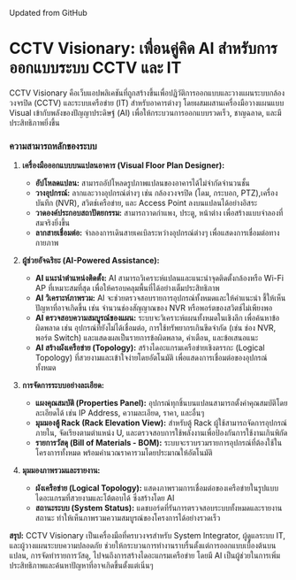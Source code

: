 Updated from GitHub
# CCTV Visionary: เพื่อนคู่คิด AI สำหรับการออกแบบระบบ CCTV และ IT

CCTV Visionary คือเว็บแอปพลิเคชันที่ถูกสร้างขึ้นเพื่อปฏิวัติการออกแบบและวางแผนระบบกล้องวงจรปิด (CCTV) และระบบเครือข่าย (IT) สำหรับอาคารต่างๆ โดยผสมผสานเครื่องมือวางแผนแบบ Visual เข้ากับพลังของปัญญาประดิษฐ์ (AI) เพื่อให้กระบวนการออกแบบรวดเร็ว, ชาญฉลาด, และมีประสิทธิภาพยิ่งขึ้น

### ความสามารถหลักของระบบ

1.  **เครื่องมือออกแบบบนแปลนอาคาร (Visual Floor Plan Designer):**
    *   **อัปโหลดแปลน:** สามารถอัปโหลดรูปภาพแปลนของอาคารได้ไม่จำกัดจำนวนชั้น
    *   **วางอุปกรณ์:** ลากและวางอุปกรณ์ต่างๆ เช่น กล้องวงจรปิด (โดม, กระบอก, PTZ),เครื่องบันทึก (NVR), สวิตช์เครือข่าย, และ Access Point ลงบนแปลนได้อย่างอิสระ
    *   **วาดองค์ประกอบสถาปัตยกรรม:** สามารถวาดกำแพง, ประตู, หน้าต่าง เพื่อสร้างแบบจำลองที่สมจริงยิ่งขึ้น
    *   **ลากสายเชื่อมต่อ:** จำลองการเดินสายเคเบิลระหว่างอุปกรณ์ต่างๆ เพื่อแสดงการเชื่อมต่อทางกายภาพ

2.  **ผู้ช่วยอัจฉริยะ (AI-Powered Assistance):**
    *   **AI แนะนำตำแหน่งติดตั้ง:** AI สามารถวิเคราะห์แปลนและแนะนำจุดติดตั้งกล้องหรือ Wi-Fi AP ที่เหมาะสมที่สุด เพื่อให้ครอบคลุมพื้นที่ได้อย่างเต็มประสิทธิภาพ
    *   **AI วิเคราะห์ภาพรวม:** AI จะช่วยตรวจสอบรายการอุปกรณ์ทั้งหมดและให้คำแนะนำ ชี้ให้เห็นปัญหาที่อาจเกิดขึ้น เช่น จำนวนช่องสัญญาณของ NVR หรือพอร์ตของสวิตช์ไม่เพียงพอ
    *   **AI ตรวจสอบความสมบูรณ์ของแผน:** ระบบจะวิเคราะห์แผนทั้งหมดในเชิงลึก เพื่อค้นหาข้อผิดพลาด เช่น อุปกรณ์ที่ยังไม่ได้เชื่อมต่อ, การใช้ทรัพยากรเกินขีดจำกัด (เช่น ช่อง NVR, พอร์ต Switch) และแสดงผลเป็นรายการข้อผิดพลาด, คำเตือน, และข้อเสนอแนะ
    *   **AI สร้างผังเครือข่าย (Topology):** สร้างไดอะแกรมเครือข่ายเชิงตรรกะ (Logical Topology) ที่สวยงามและเข้าใจง่ายโดยอัตโนมัติ เพื่อแสดงการเชื่อมต่อของอุปกรณ์ทั้งหมด

3.  **การจัดการระบบอย่างละเอียด:**
    *   **แผงคุณสมบัติ (Properties Panel):** อุปกรณ์ทุกชิ้นบนแปลนสามารถตั้งค่าคุณสมบัติโดยละเอียดได้ เช่น IP Address, ความละเอียด, ราคา, และอื่นๆ
    *   **มุมมองตู้ Rack (Rack Elevation View):** สำหรับตู้ Rack ผู้ใช้สามารถจัดการอุปกรณ์ภายใน, จัดเรียงตามตำแหน่ง U, และตรวจสอบการใช้พลังงานเพื่อป้องกันการใช้งานเกินพิกัด
    *   **รายการวัสดุ (Bill of Materials - BOM):** ระบบจะรวบรวมรายการอุปกรณ์ที่ต้องใช้ในโครงการทั้งหมด พร้อมคำนวณราคารวมโดยประมาณให้อัตโนมัติ

4.  **มุมมองภาพรวมและรายงาน:**
    *   **ผังเครือข่าย (Logical Topology):** แสดงภาพรวมการเชื่อมต่อของเครือข่ายในรูปแบบไดอะแกรมที่สวยงามและโต้ตอบได้ ซึ่งสร้างโดย AI
    *   **สถานะระบบ (System Status):** แดชบอร์ดที่รันการตรวจสอบระบบทั้งหมดและรายงานสถานะ ทำให้เห็นภาพรวมความสมบูรณ์ของโครงการได้อย่างรวดเร็ว

**สรุป:** CCTV Visionary เป็นเครื่องมือที่ครบวงจรสำหรับ System Integrator, ผู้ดูแลระบบ IT, และผู้วางแผนระบบความปลอดภัย ช่วยให้กระบวนการทำงานราบรื่นตั้งแต่การออกแบบเบื้องต้นบนแปลน, การจัดทำรายการวัสดุ, ไปจนถึงการสร้างไดอะแกรมเครือข่าย โดยมี AI เป็นผู้ช่วยในการเพิ่มประสิทธิภาพและค้นหาปัญหาที่อาจเกิดขึ้นตั้งแต่เนิ่นๆ
